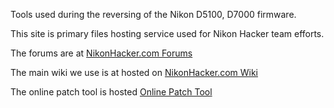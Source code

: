 Tools used during the reversing of the Nikon D5100, D7000 firmware.

This site is primary files hosting service used for Nikon Hacker team efforts.  

The forums are at [NikonHacker.com Forums](http://nikonhacker.com/index.php)

The main wiki we use is at hosted on [NikonHacker.com Wiki](http://nikonhacker.com/wiki/Main_Page)

The online patch tool is hosted [Online Patch Tool](http://simeonpilgrim.com/nikon-patch/nikon-patch.html)

